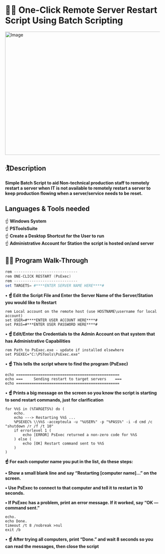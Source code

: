 <h1>🧑‍💻 One-Click Remote Server Restart Script Using Batch Scripting</h1>

<img width="600" height="400" alt="Image" src="https://github.com/user-attachments/assets/cfd224e8-be20-4cd6-827c-fdc8655eabdd" />

<h2>🏌️Description</h2>
<b>Simple Batch Script to aid Non-technical production staff to remotely restart a server when IT is not available to remotely restart a server to keep production flowing when a server/service needs to be reset.</b>
<h2>Languages & Tools needed</h2>
☝️ <b>Windows System</b><br>
☝️ <b>PSToolsSuite</b><br>
☝️ <b>Create a Desktop Shortcut for the User to run</b><br>
☝️ <b>Administrative Account for Station the script is hosted on/and server</b>

<h2>👨‍🔬 Program Walk-Through</h2>

```powershell
rem -----------------------------
rem ONE-CLICK RESTART (PsExec)
rem -----------------------------
set TARGETS= #****ENTER SERVER NAME HERE****#
```
• <b>☝️ Edit the Script File and Enter the Server Name of the Server/Station you would like to Restart</b><br>

```batch
rem Local account on the remote host (use HOSTNAME\username for local account)
set USER=#****ENTER USER ACCOUNT HERE****#
set PASS=#***ENTER USER PASSWORD HERE****#
```
• <b>☝️ Edit/Enter the Credentials to the Admin Account on that system that has Administrative Capabilities</b><br>

```batch
rem Path to PsExec.exe - update if installed elsewhere
set PSEXEC="C:\PSTools\PsExec.exe"
```

• <b>☝️ This tells the script where to find the program (PsExec)</b><br>

```batch
echo ===============================================
echo ===     Sending restart to target servers    ===
echo ===============================================
```

• <b>☝️ Prints a big message on the screen so you know the script is starting to send restart commands, just for clarification</b><br>

```batch
for %%S in (%TARGETS%) do (
    echo.
    echo ---> Restarting %%S ...
    %PSEXEC% \\%%S -accepteula -u "%USER%" -p "%PASS%" -i -d cmd /c "shutdown /r /f /t 10"
    if errorlevel 1 (
        echo [ERROR] PsExec returned a non-zero code for %%S
    ) else (
        echo [OK] Restart command sent to %%S
    )
)
```

<b> ☝️ For each computer name you put in the list, do these steps:

• Show a small blank line and say “Restarting [computer name]…” on the screen.

• Use PsExec to connect to that computer and tell it to restart in 10 seconds.

• If PsExec has a problem, print an error message. If it worked, say “OK — command sent.” </b><br>

```batch
echo.
echo Done.
timeout /t 8 /nobreak >nul
exit /b
```
• <b>☝️ After trying all computers, print “Done.” and wait 8 seconds so you can read the messages, then close the script</b><br>


